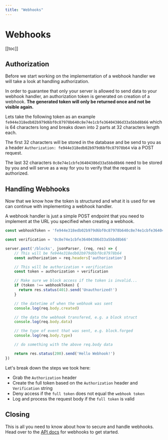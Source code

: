 ```yaml
---
title: "Webhooks"
---
```


# Webhooks

[[toc]]


## Authorization

Before we start working on the implementation of a webhook handler we will take a look at handling authorization.

In order to guarantee that only your server is allowed to send data to your webhook handler, an authorization token is generated on creation of a webhook. **The generated token will only be returned once and not be visible again.**

Lets take the following token as an example `fe944e318edb02b979d6bf0c87978b640c8e74e1cbfe36404386d33a5bbd8b66` which is 64 characters long and breaks down into 2 parts at 32 characters length each.

The first 32 characters will be stored in the database and be send to you as a header `Authorization: fe944e318edb02b979d6bf0c87978b64` via a POST request.

The last 32 characters `0c8e74e1cbfe36404386d33a5bbd8b66` need to be stored by you and will serve as a way for you to verify that the request is authorized.

## Handling Webhooks

Now that we know how the token is structured and what it is used for we can continue with implementing a webhook handler.

A webhook handler is just a simple POST endpoint that you need to implement at the URL you specified when creating a webhook.

```js
const webhookToken = 'fe944e318edb02b979d6bf0c87978b640c8e74e1cbfe36404386d33a5bbd8b66'

const verification = '0c8e74e1cbfe36404386d33a5bbd8b66'

server.post('/blocks', jsonParser, (req, res) => {
    // This will be fe944e318edb02b979d6bf0c87978b64
    const authorization = req.headers['authorization']

    // This will be authorization + verification
    const token = authorization + verification

    // Make sure we block access if the token is invalid...
    if (token !== webhookToken) {
      return res.status(401).send('Unauthorized!')
    }

    // the datetime of when the webhook was sent
    console.log(req.body.created)

    // the data the webhook transfered, e.g. a block struct
    console.log(req.body.data)

    // the type of event that was sent, e.g. block.forged
    console.log(req.body.type)

    // do something with the above req.body data

    return res.status(200).send('Hello Webhook!')
})
```

Let's break down the steps we took here:

- Grab the `Authorization` header
- Create the full token based on the `Authorization` header and `Verification` string
- Deny access if the `full token` does not equal the `webhook token`
- Log and process the request body if the `full token` is valid

## Closing

This is all you need to know about how to secure and handle webhooks. Head over to the [API docs](https://docs.phantom.org/developers/api/webhooks/) for webhooks to get started.
